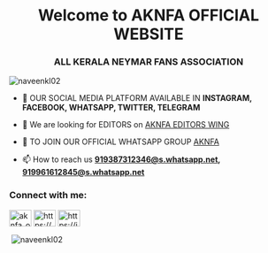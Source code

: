 <h1 align="center">Welcome to AKNFA OFFICIAL WEBSITE</h1>
<h3 align="center">ALL KERALA NEYMAR FANS ASSOCIATION</h3>

<p align="left"> <img src="https://komarev.com/ghpvc/?username=naveenkl02&label=Profile%20views&color=0e75b6&style=flat" alt="naveenkl02" /> </p>

- 🌱 OUR SOCIAL MEDIA PLATFORM AVAILABLE IN **INSTAGRAM, FACEBOOK, WHATSAPP, TWITTER, TELEGRAM**

- 👯 We are looking for EDITORS on [AKNFA EDITORS WING](919387312346@s.whatsapp.net)

- 🤝 TO JOIN OUR OFFICIAL WHATSAPP GROUP [AKNFA](919961612845@s.whatsapp.net)

- 📫 How to reach us **919387312346@s.whatsapp.net, 919961612845@s.whatsapp.net**

<h3 align="left">Connect with me:</h3>
<p align="left">
<a href="https://twitter.com/aknfa_official" target="blank"><img align="center" src="https://raw.githubusercontent.com/rahuldkjain/github-profile-readme-generator/master/src/images/icons/Social/twitter.svg" alt="aknfa_official" height="30" width="40" /></a>
<a href="https://fb.com/https://www.facebook.com/aknfa_official-172210318246688/" target="blank"><img align="center" src="https://raw.githubusercontent.com/rahuldkjain/github-profile-readme-generator/master/src/images/icons/Social/facebook.svg" alt="https://www.facebook.com/aknfa_official-172210318246688/" height="30" width="40" /></a>
<a href="https://instagram.com/https://instagram.com/aknfa_official?utm_medium=copy_link" target="blank"><img align="center" src="https://raw.githubusercontent.com/rahuldkjain/github-profile-readme-generator/master/src/images/icons/Social/instagram.svg" alt="https://instagram.com/aknfa_official?utm_medium=copy_link" height="30" width="40" /></a>
</p>

<p>&nbsp;<img align="center" src="https://github-readme-stats.vercel.app/api?username=naveenkl02&show_icons=true&locale=en" alt="naveenkl02" /></p>

